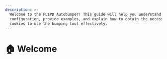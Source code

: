 ```yaml
---
description: >-
  Welcome to the FLIPD Autobumper! This guide will help you understand the
  configuration, provide examples, and explain how to obtain the necessary
  cookies to use the bumping tool effectively.
---
```


# 🏠 Welcome

